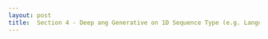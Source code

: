 ```yaml
---
layout: post
title:  Section 4 - Deep ang Generative on 1D Sequence Type (e.g. Language Text)
---
```

